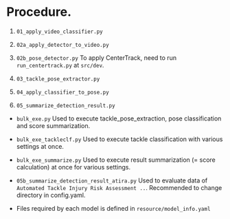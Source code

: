 # Procedure.

1. `01_apply_video_classifier.py`

2. `02a_apply_detector_to_video.py`

3. `02b_pose_detector.py`
    To apply CenterTrack, need to run `run_centertrack.py` at `src/dev`.

4. `03_tackle_pose_extractor.py`

5. `04_apply_classifier_to_pose.py`

6. `05_summarize_detection_result.py`


- `bulk_exe.py`
    Used to execute tackle_pose_extraction, pose classification and score summarization.

- `bulk_exe_tackleclf.py`
    Used to execute tackle classification with various settings at once.

- `bulk_exe_summarize.py`
    Used to execute result summarization (= score calculation) at once for various settings.

- `05b_summarize_detection_result_atira.py`
    Used to evaluate data of `Automated Tackle Injury Risk Assessment ..`.
    Recommended to change directory in config.yaml.

- Files required by each model is defined in `resource/model_info.yaml`